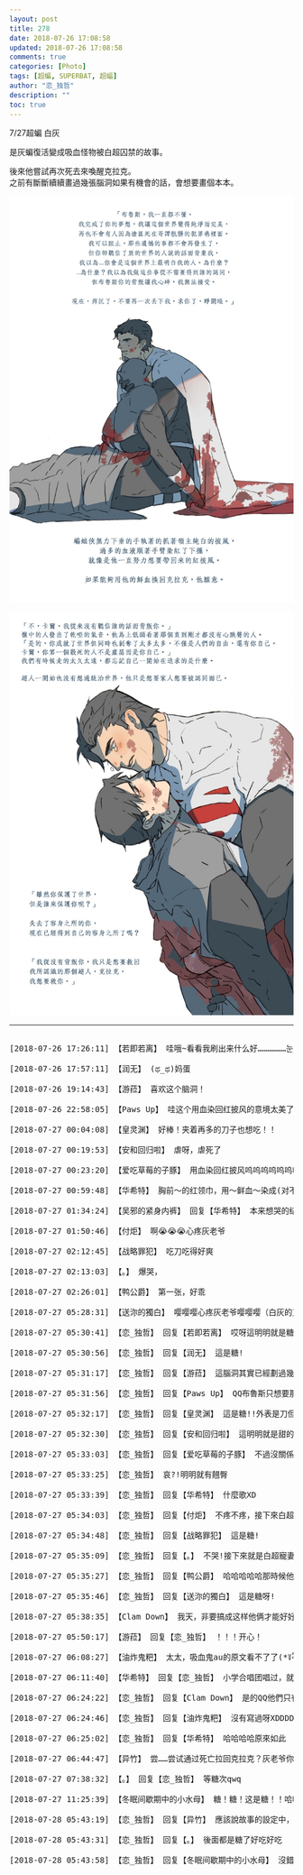 ```yaml
---
layout: post
title: 278
date: 2018-07-26 17:08:58
updated: 2018-07-26 17:08:58
comments: true
categories: [Photo]
tags: [超蝙, SUPERBAT, 超蝠]
author: "恋_独哲"
description: ""
toc: true
---
```


<p>7/27超蝙&nbsp;白灰</p> 
<p>是灰蝙復活變成吸血怪物被白超囚禁的故事。<br /></p> 
<p>後來他嘗試再次死去來喚醒克拉克。<br />之前有斷斷續續畫過幾張腦洞如果有機會的話，會想要畫個本本。<br /></p>

![](https://raw.githubusercontent.com/alicewish/maple50821/master/img_YW5MWVN1NEpoZFdINmVEc0Y5bERRajluamR5VlVCdk4xNlJNTTYxZzJuaENCT3dybW11STlnPT0.jpg)

![](https://raw.githubusercontent.com/alicewish/maple50821/master/img_YW5MWVN1NEpoZFdINmVEc0Y5bERRcEZoREtzNnBYVWNzVkxKemZJQm5kNGFMb2NUeXR1T0RBPT0.jpg)

---

<pre>

[2018-07-26 17:26:11] 【若即若离】 哇哦~看看我刷出来什么好………………눈_눈好……大把刀啊(｡•́︿•̀｡)

[2018-07-26 17:57:11] 【润无】 (ಥ_ಥ)妈蛋

[2018-07-26 19:14:43] 【游菈】 喜欢这个脑洞！

[2018-07-26 22:58:05] 【Paws Up】 哇这个用血染回红披风的意境太美了

[2018-07-27 00:04:08] 【皇灵渊】 好棒！夹着再多的刀子也想吃！！

[2018-07-27 00:19:53] 【安和回归啦】 虐呀，虐死了

[2018-07-27 00:23:20] 【爱吃草莓的子豚】 用血染回红披风呜呜呜呜呜呜呜

[2018-07-27 00:59:48] 【华希特】 胸前～的红领巾，用～鲜血～染成(对不起大大我控制不住我自己的嘴啊啊啊唱出来了)

[2018-07-27 01:34:24] 【吴邪的紧身内裤】 回复【华希特】 本来想哭的结果看你的这个笑出鼻涕泡，太破坏气氛了

[2018-07-27 01:50:46] 【付炬】 啊😭😭😭心疼灰老爷

[2018-07-27 02:12:45] 【战略罪犯】 吃刀吃得好爽

[2018-07-27 02:13:03] 【。】 爆哭，

[2018-07-27 02:26:01] 【鸭公爵】 第一张，好乖

[2018-07-27 05:28:31] 【送沵的獨白】 嘤嘤嘤心疼灰老爷嘤嘤嘤（白灰的刀子张口吞）

[2018-07-27 05:30:41] 【恋_独哲】 回复【若即若离】 哎呀這明明就是糖!?看起來像是把刀你舔一舔會發現是糖做的!

[2018-07-27 05:30:56] 【恋_独哲】 回复【润无】 這是糖!

[2018-07-27 05:31:17] 【恋_独哲】 回复【游菈】 這腦洞其實已經劃過幾回了，也許明年畫個本吧

[2018-07-27 05:31:56] 【恋_独哲】 回复【Paws Up】 QQ布魯斯只想要那個可愛藍大個，雖然白超審美很不錯，但，還是紅披風吧

[2018-07-27 05:32:17] 【恋_独哲】 回复【皇灵渊】 這是糖!!外表是刀但實際是糖阿!

[2018-07-27 05:32:30] 【恋_独哲】 回复【安和回归啦】 這明明就是甜的!

[2018-07-27 05:33:03] 【恋_独哲】 回复【爱吃草莓的子豚】 不過沒關係啦如果他心裡有紅披風，留著白披風也挺好看的(?

[2018-07-27 05:33:25] 【恋_独哲】 哀?!明明就有翹臀

[2018-07-27 05:33:39] 【恋_独哲】 回复【华希特】 什麼歌XD

[2018-07-27 05:34:03] 【恋_独哲】 回复【付炬】 不疼不疼，接下來白超就可以疼他了

[2018-07-27 05:34:48] 【恋_独哲】 回复【战略罪犯】 這是糖!

[2018-07-27 05:35:09] 【恋_独哲】 回复【。】 不哭!接下來就是白超寵妻了!

[2018-07-27 05:35:27] 【恋_独哲】 回复【鸭公爵】 哈哈哈哈哈那時候他是失去意識

[2018-07-27 05:35:46] 【恋_独哲】 回复【送沵的獨白】 這是糖呀!

[2018-07-27 05:38:35] 【Clam Down】 我天，非要搞成这样他俩才能好好把话说开吗😢

[2018-07-27 05:50:17] 【游菈】 回复【恋_独哲】 ！！！开心！

[2018-07-27 06:08:27] 【油炸鬼粑】 太太，吸血鬼au的原文看不了了(*꒦ິ⌓꒦ີ)

[2018-07-27 06:11:40] 【华希特】 回复【恋_独哲】 小学合唱团唱过，就记得这几句(大大不要打我QAQ)

[2018-07-27 06:24:22] 【恋_独哲】 回复【Clam Down】 是的QQ他們只有到最後這一步可以把話講開了

[2018-07-27 06:24:46] 【恋_独哲】 回复【油炸鬼粑】 沒有寫過呀XDDDD只有畫過幾張腦洞圖

[2018-07-27 06:25:02] 【恋_独哲】 回复【华希特】 哈哈哈哈原來如此

[2018-07-27 06:44:47] 【异竹】 尝……尝试通过死亡拉回克拉克？灰老爷你醒醒，你这是尝试通过作死逼疯白床单啊(ﾉ ○ Д ○)ﾉ

[2018-07-27 07:38:32] 【。】 回复【恋_独哲】 等糖次qwq

[2018-07-27 11:25:39] 【冬眠间歇期中的小水母】 糖！糖！这是糖！！哈哈哈哈哈已疯！！！连寿命梗都一并解决了完美！坐等大大分糖糖(／≧ω＼)

[2018-07-28 05:43:19] 【恋_独哲】 回复【异竹】 應該說故事的設定中，布魯斯是確定了白超還有良知才賭一把的。

[2018-07-28 05:43:31] 【恋_独哲】 回复【。】 後面都是糖了好吃好吃

[2018-07-28 05:43:58] 【恋_独哲】 回复【冬眠间歇期中的小水母】 沒錯連壽命都解決了!真是太棒了!

</pre>